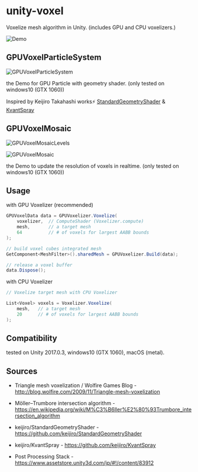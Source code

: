 unity-voxel
=====================

Voxelize mesh algorithm in Unity. (includes GPU and CPU voxelizers.)

![Demo](https://raw.githubusercontent.com/mattatz/unity-voxel/master/Captures/Demo.gif)

## GPUVoxelParticleSystem

![GPUVoxelParticleSystem](https://raw.githubusercontent.com/mattatz/unity-voxel/master/Captures/GPUVoxelParticleSystem.gif)

the Demo for GPU Particle with geometry shader. (only tested on windows10 (GTX 1060))

Inspired by Keijiro Takahashi works⚡️ [StandardGeometryShader](https://github.com/keijiro/StandardGeometryShader) & [KvantSpray]( https://github.com/keijiro/KvantSpray)

## GPUVoxelMosaic

![GPUVoxelMosaicLevels](https://raw.githubusercontent.com/mattatz/unity-voxel/master/Captures/GPUVoxelMosaicLevels.gif)

![GPUVoxelMosaic](https://raw.githubusercontent.com/mattatz/unity-voxel/master/Captures/GPUVoxelMosaic.gif)

the Demo to update the resolution of voxels in realtime. (only tested on windows10 (GTX 1060))

## Usage

with GPU Voxelizer (recommended)
```cs
GPUVoxelData data = GPUVoxelizer.Voxelize(
    voxelizer,  // ComputeShader (Voxelizer.compute)
    mesh,       // a target mesh
    64          // # of voxels for largest AABB bounds
);

// build voxel cubes integrated mesh
GetComponent<MeshFilter>().sharedMesh = GPUVoxelizer.Build(data);

// release a voxel buffer
data.Dispose();
```

with CPU Voxelizer
```cs
// Voxelize target mesh with CPU Voxelizer

List<Voxel> voxels = Voxelizer.Voxelize(
    mesh,   // a target mesh
    20      // # of voxels for largest AABB bounds
);
```

## Compatibility

tested on Unity 2017.0.3, windows10 (GTX 1060), macOS (metal).

## Sources

- Triangle mesh voxelization / Wolfire Games Blog - http://blog.wolfire.com/2009/11/Triangle-mesh-voxelization

- Möller–Trumbore intersection algorithm - https://en.wikipedia.org/wiki/M%C3%B6ller%E2%80%93Trumbore_intersection_algorithm

- keijiro/StandardGeometryShader - https://github.com/keijiro/StandardGeometryShader

- keijiro/KvantSpray - https://github.com/keijiro/KvantSpray

- Post Processing Stack - https://www.assetstore.unity3d.com/jp/#!/content/83912

